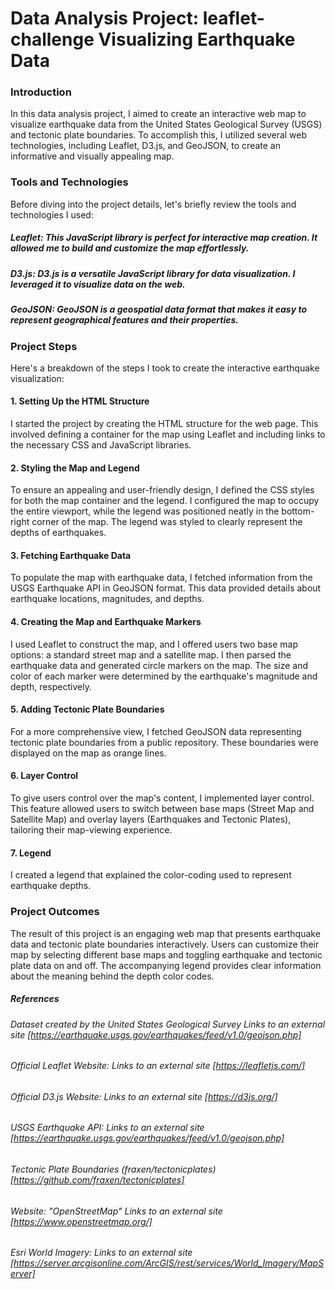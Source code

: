 # Data Analysis Project: leaflet-challenge Visualizing Earthquake Data
### Introduction
In this data analysis project, I aimed to create an interactive web map to visualize earthquake data from the United States Geological Survey (USGS) and tectonic plate boundaries. To accomplish this, I utilized several web technologies, including Leaflet, D3.js, and GeoJSON, to create an informative and visually appealing map.

### Tools and Technologies
Before diving into the project details, let's briefly review the tools and technologies I used:

##### Leaflet: This JavaScript library is perfect for interactive map creation. It allowed me to build and customize the map effortlessly.

##### D3.js: D3.js is a versatile JavaScript library for data visualization. I leveraged it to visualize data on the web.

##### GeoJSON: GeoJSON is a geospatial data format that makes it easy to represent geographical features and their properties.

### Project Steps
Here's a breakdown of the steps I took to create the interactive earthquake visualization:

#### 1. Setting Up the HTML Structure
I started the project by creating the HTML structure for the web page. This involved defining a container for the map using Leaflet and including links to the necessary CSS and JavaScript libraries.

#### 2. Styling the Map and Legend
To ensure an appealing and user-friendly design, I defined the CSS styles for both the map container and the legend. I configured the map to occupy the entire viewport, while the legend was positioned neatly in the bottom-right corner of the map. The legend was styled to clearly represent the depths of earthquakes.

#### 3. Fetching Earthquake Data
To populate the map with earthquake data, I fetched information from the USGS Earthquake API in GeoJSON format. This data provided details about earthquake locations, magnitudes, and depths.

#### 4. Creating the Map and Earthquake Markers
I used Leaflet to construct the map, and I offered users two base map options: a standard street map and a satellite map. I then parsed the earthquake data and generated circle markers on the map. The size and color of each marker were determined by the earthquake's magnitude and depth, respectively.

#### 5. Adding Tectonic Plate Boundaries
For a more comprehensive view, I fetched GeoJSON data representing tectonic plate boundaries from a public repository. These boundaries were displayed on the map as orange lines.

#### 6. Layer Control
To give users control over the map's content, I implemented layer control. This feature allowed users to switch between base maps (Street Map and Satellite Map) and overlay layers (Earthquakes and Tectonic Plates), tailoring their map-viewing experience.

#### 7. Legend
I created a legend that explained the color-coding used to represent earthquake depths.

### Project Outcomes
The result of this project is an engaging web map that presents earthquake data and tectonic plate boundaries interactively. Users can customize their map by selecting different base maps and toggling earthquake and tectonic plate data on and off. The accompanying legend provides clear information about the meaning behind the depth color codes.

##### References
###### Dataset created by the United States Geological Survey Links to an external site [https://earthquake.usgs.gov/earthquakes/feed/v1.0/geojson.php]
###### Official Leaflet Website: Links to an external site [https://leafletjs.com/]
###### Official D3.js Website: Links to an external site [https://d3js.org/]
###### USGS Earthquake API: Links to an external site [https://earthquake.usgs.gov/earthquakes/feed/v1.0/geojson.php]
###### Tectonic Plate Boundaries (fraxen/tectonicplates) [https://github.com/fraxen/tectonicplates]
###### Website: "OpenStreetMap" Links to an external site [https://www.openstreetmap.org/]
###### Esri World Imagery: Links to an external site [https://server.arcgisonline.com/ArcGIS/rest/services/World_Imagery/MapServer]
